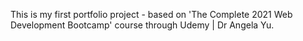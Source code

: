 This is my first portfolio project - based on 'The Complete 2021 Web Development Bootcamp' course through Udemy | Dr Angela Yu.
